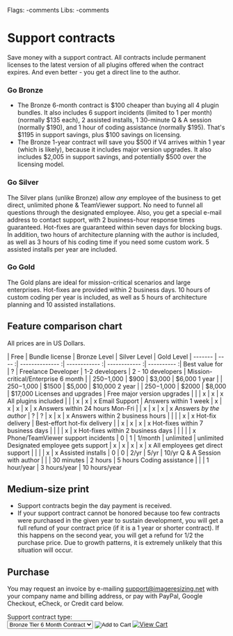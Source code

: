 Flags: -comments
Libs: -comments

# Support contracts

Save money with a support contract. All contracts include permanent licenses to the latest version of all plugins offered when the contract expires. And even better - you get a direct line to the author.

### Go Bronze

* The Bronze 6-month contract is $100 cheaper than buying all 4 plugin bundles. It also includes 6 support incidents (limited to 1 per month) (normally $135 each), 2 assisted installs, 1 30-minute Q & A session (normally $190), and 1 hour of coding assistance (normally $195). That's $1195 in support savings, plus $100 savings on licensing. 
* The Bronze 1-year contract will save you $500 if V4 arrives within 1 year (which is likely), because it includes major version upgrades. It also includes $2,005 in support savings, and potentially $500 over the licensing model.

### Go Silver

The Silver plans (unlike Bronze) allow *any* employee of the business to get direct, unlimited phone & TeamViewer support. No need to funnel all questions through the designated employee. Also, you get a special e-mail address to contact support, with 2 business-hour response times guaranteed. Hot-fixes are guaranteed within seven days for blocking bugs. In addition, two hours of architecture planning with the author is included, as well as 3 hours of his coding time if you need some custom work. 5 assisted installs per year are included.

### Go Gold 

The Gold plans are ideal for mission-critical scenarios and large enterprises. Hot-fixes are provided within 2 business days. 10 hours of custom coding per year is included, as well as 5 hours of architecture planning and 10 assisted installations. 



## Feature comparison chart

All prices are in US Dollars.

| Free | Bundle license | Bronze Level | Silver Level | Gold Level |
------- | ---- :| -------------- :| ------------ :| ------------ :| ---------- :|
Best value for | ? | Freelance Developer | 1-2 developers | 2 - 10 developers | Mission-critical/Enterprise
6 month |      |    $250-$1,000 |         $900 |       $3,000 |     $6,000
1 year  |      |    $250-$1,000 |        $1500 |       $5,000 |    $10,000
2 year  |      |    $250-$1,000 |        $2000 |       $8,000 |    $17,000
Licenses and upgrades |
Free major version upgrades | | | x | x | x 
All plugins included | | | x | x | x
Email Support  |
Answers within 1 week | x | x | x | x | x
Answers within 24 hours Mon-Fri | | x | x | x | x
Answers *by the author* | ? | ? | x | x | x 
Answers within 2 business hours | | | | x | x 
Hot-fix delivery |
Best-effort hot-fix delivery |   | x | x | x | x 
Hot-fixes within 7 business days | | | | x | x
Hot-fixes within 2 business days | | | | | x  
Phone/TeamViewer support incidents | 0 | 1 | 1/month | unlimited | unlimited 
Designated employee gets support | x | x | x | x | x 
All employees get direct support | | | | x | x 
Assisted installs | 0 | 0 | 2/yr | 5/yr | 10/yr 
Q & A Session with author | | | 30 minutes | 2 hours | 5 hours 
Coding assistance | | | 1 hour/year | 3 hours/year | 10 hours/year 


## Medium-size print

* Support contracts begin the day payment is received. 
* If your support contract cannot be honored because too few contracts were purchased in the given year to sustain development, you will get a full refund of your contract price (if it is a 1 year or shorter contract). If this happens on the second year, you will get a refund for 1/2 the purchase price. Due to growth patterns, it is extremely unlikely that this situation will occur.


## Purchase

You may request an invoice by e-mailing support@imageresizing.net with your company name and billing address, or pay with PayPal, Google Checkout, eCheck, or Credit card below.

<form action="https://www.e-junkie.com/ecom/gb.php?c=cart&amp;i=1087334&amp;cl=41912&amp;ejc=2" target="ej_ejc" method="POST" accept-charset="UTF-8">
Support contract type:<br/>
<select name="o1">
<option value="Bronze Tier 6 Month Contract">Bronze Tier 6 Month Contract</option>
<option value="Bronze Tier 21Year Contract">Bronze Tier 1 Year Contract</option>
<option value="Bronze Tier 2 Year Contract">Bronze Tier 2 Year Contract</option>
<option value="Silver Tier 6 Month Contract">Silver Tier 6 Month Contract</option>
<option value="Silver Tier 1 Year Contract">Silver Tier 1 Year Contract</option>
<option value="Silver Tier 2 Year Contract">Silver Tier 2 Year Contract</option>
<option value="Gold Tier 6 Month Contract">Gold Tier 6 Month Contract</option>
<option value="Gold Tier 1 Year Contract">Gold Tier 1 Year Contract</option>
<option value="Gold Tier 2 Year Contract">Gold Tier 2 Year Contract</option>
</select>
<input type="image" src="http://www.e-junkie.com/ej/ej_add_to_cart.gif" border="0"  alt="Add to Cart" class="ec_ejc_thkbx" onClick="javascript:return EJEJC_lc(this.parentNode);"/>
<a href="https://www.e-junkie.com/ecom/gb.php?c=cart&amp;cl=41912&amp;ejc=2" target="ej_ejc" class="ec_ejc_thkbx" onClick="javascript:return EJEJC_lc(this);"><img src="http://www.e-junkie.com/ej/ej_view_cart.gif" border="0" alt="View Cart"/></a>
</form>
<script language="javascript" type="text/javascript">
<!--
function EJEJC_lc(th) { return false; }
// -->
</script>
<script src='http://www.e-junkie.com/ecom/box.js' type='text/javascript'></script>